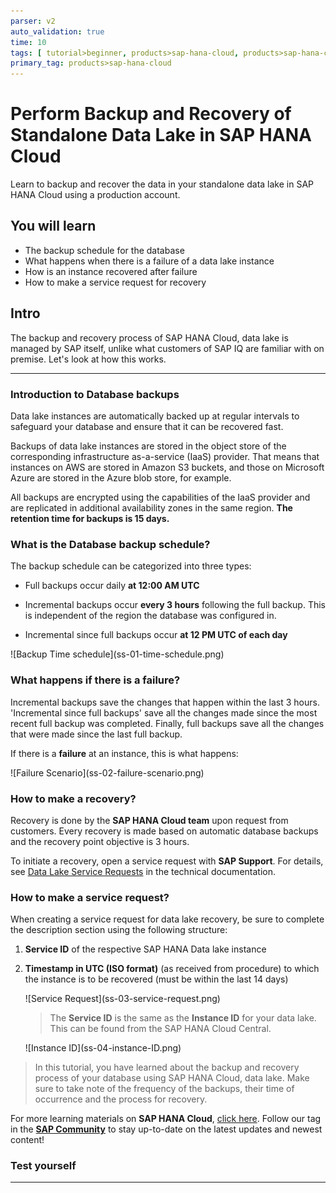 ```yaml
---
parser: v2
auto_validation: true
time: 10
tags: [ tutorial>beginner, products>sap-hana-cloud, products>sap-hana-cloud-data-lake]
primary_tag: products>sap-hana-cloud
---
```


# Perform Backup and Recovery of Standalone Data Lake in SAP HANA Cloud
<!-- description --> Learn to backup and recover the data in your standalone data lake in SAP HANA Cloud using a production account.

## You will learn
  - The backup schedule for the database
  - What happens when there is a failure of a data lake instance
  - How is an instance recovered after failure
  - How to make a service request for recovery


## Intro
The backup and recovery process of SAP HANA Cloud, data lake is managed by SAP itself, unlike what customers of SAP IQ are familiar with on premise. Let's look at how this works.

---

### Introduction to Database backups

Data lake instances are automatically backed up at regular intervals to safeguard your database and ensure that it can be recovered fast.

Backups of data lake instances are stored in the object store of the corresponding infrastructure as-a-service (IaaS) provider. That means that instances on AWS are stored in Amazon S3 buckets, and those on Microsoft Azure are stored in the Azure blob store, for example.

All backups are encrypted using the capabilities of the IaaS provider and are replicated in additional availability zones in the same region. **The retention time for backups is 15 days.**




### What is the Database backup schedule?

The backup schedule can be categorized into three types:

-	Full backups occur daily **at 12:00 AM UTC**

-	Incremental backups occur **every 3 hours** following the full backup. This is independent of the region the database was configured in.

-	Incremental since full backups occur **at 12 PM UTC of each day**

<!-- border -->![Backup Time schedule](ss-01-time-schedule.png)




### What happens if there is a failure?

Incremental backups save the changes that happen within the last 3 hours. 'Incremental since full backups' save all the changes made since the most recent full backup was completed. Finally, full backups save all the changes that were made since the last full backup.

If there is a **failure** at an instance, this is what happens:

<!-- border -->![Failure Scenario](ss-02-failure-scenario.png)






### How to make a recovery?

Recovery is done by the **SAP HANA Cloud team** upon request from customers. Every recovery is made based on automatic database backups and the recovery point objective is 3 hours.

To initiate a recovery, open a service request with **SAP Support**.
For details, see [Data Lake Service Requests](https://help.sap.com/viewer/9220e7fec0fe4503b5c5a6e21d584e63/LATEST/en-US/120a364f420944f2b9193176d48c9226.html) in the technical documentation.



### How to make a service request?

When creating a service request for data lake recovery, be sure to complete the description section using the following structure:

1.	**Service ID** of the respective SAP HANA Data lake instance

2.	**Timestamp in UTC (ISO format)** (as received from procedure) to which the instance is to be recovered (must be within the last 14 days)

    <!-- border -->![Service Request](ss-03-service-request.png)

    >The **Service ID** is the same as the **Instance ID** for your data lake. This can be found from the SAP HANA Cloud Central.

    <!-- border -->![Instance ID](ss-04-instance-ID.png)


>In this tutorial, you have learned about the backup and recovery process of your database using SAP HANA Cloud, data lake. Make sure to take note of the frequency of the backups, their time of occurrence and the process for recovery.

For more learning materials on **SAP HANA Cloud**, [click here](https://community.sap.com/topics/hana-cloud). Follow our tag in the [**SAP Community**](https://blogs.sap.com/tags/73554900100800002881/) to stay up-to-date on the latest updates and newest content!


### Test yourself




---
